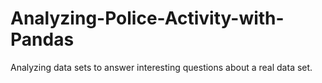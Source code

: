 # Analyzing-Police-Activity-with-Pandas
Analyzing data sets to answer interesting questions about a real data set.
